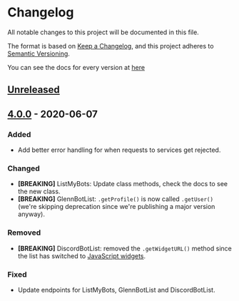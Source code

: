 # Changelog
All notable changes to this project will be documented in this file.

The format is based on [Keep a Changelog](https://keepachangelog.com/en/1.0.0/),
and this project adheres to [Semantic Versioning](https://semver.org/spec/v2.0.0.html).

You can see the docs for every version at [here](#/docs)

## [Unreleased]

## [4.0.0] - 2020-06-07
### Added
- Add better error handling for when requests to services get rejected.

### Changed
- **[BREAKING]** ListMyBots: Update class methods, check the docs to see the new class.
- **[BREAKING]** GlennBotList: `.getProfile()` is now called `.getUser()` (we're skipping deprecation since we're publishing a major version anyway).

### Removed
- **[BREAKING]** DiscordBotList: removed the `.getWidgetURL()` method since the list has switched to [JavaScript widgets](https://docs.discordbotlist.com/javascript-widget).

### Fixed
- Update endpoints for ListMyBots, GlennBotList and DiscordBotList.

[Unreleased]: https://github.com/dbots-pkg/dbots.js/compare/v3.0.1...HEAD
[4.0.0]: https://github.com/dbots-pkg/dbots.js/compare/v3.0.1...v4.0.0
